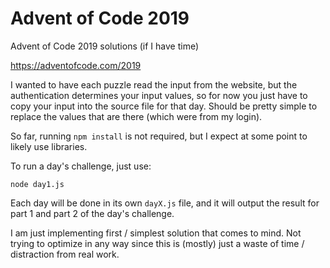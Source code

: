 # Advent of Code 2019
Advent of Code 2019 solutions (if I have time)

https://adventofcode.com/2019

I wanted to have each puzzle read the input from the website, but the authentication determines your input values, so for now you just have to copy your input into the source file for that day. Should be pretty simple to replace the values that are there (which were from my login).

So far, running `npm install` is not required, but I expect at some point to likely use libraries.

To run a day's challenge, just use:

```
node day1.js
```

Each day will be done in its own `dayX.js` file, and it will output the result for part 1 and part 2 of the day's challenge.

I am just implementing first / simplest solution that comes to mind. Not trying to optimize in any way since this is (mostly) just a waste of time / distraction from real work.
